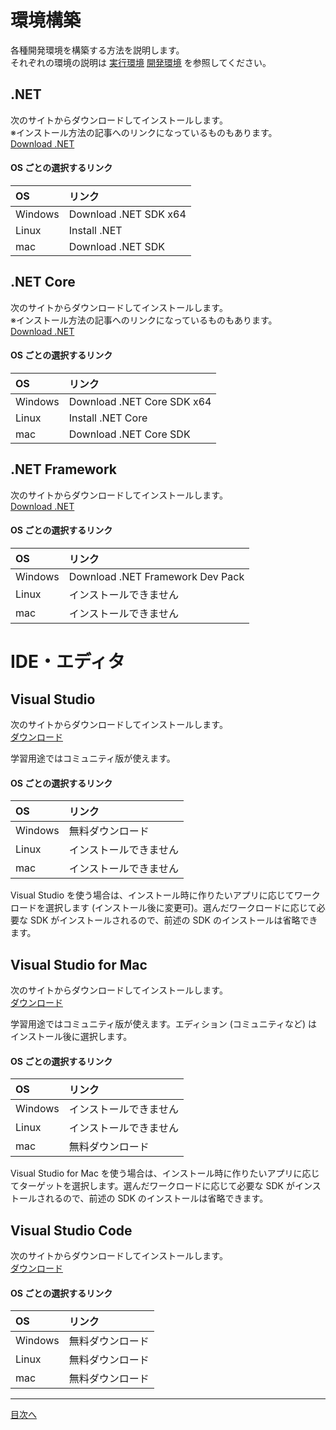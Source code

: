 # 環境構築

各種開発環境を構築する方法を説明します。  
それぞれの環境の説明は [実行環境](./environment.md) [開発環境](./develop-environment.md) を参照してください。  

## .NET
次のサイトからダウンロードしてインストールします。  
※インストール方法の記事へのリンクになっているものもあります。  
[Download .NET](https://dotnet.microsoft.com/download)

#### OS ごとの選択するリンク
| OS | リンク |
|:-|:-|
| Windows | Download .NET SDK x64 |
| Linux | Install .NET |
| mac | Download .NET SDK |

## .NET Core
次のサイトからダウンロードしてインストールします。  
※インストール方法の記事へのリンクになっているものもあります。  
[Download .NET](https://dotnet.microsoft.com/download)

#### OS ごとの選択するリンク
| OS | リンク |
|:-|:-|
| Windows | Download .NET Core SDK x64 |
| Linux | Install .NET Core |
| mac | Download .NET Core SDK |

## .NET Framework
次のサイトからダウンロードしてインストールします。  
[Download .NET](https://dotnet.microsoft.com/download)

#### OS ごとの選択するリンク
| OS | リンク |
|:-|:-|
| Windows | Download .NET Framework Dev Pack |
| Linux | インストールできません |
| mac | インストールできません |

# IDE・エディタ

## Visual Studio
次のサイトからダウンロードしてインストールします。  
[ダウンロード](https://visualstudio.microsoft.com/ja/downloads/)  

学習用途ではコミュニティ版が使えます。  

#### OS ごとの選択するリンク
| OS | リンク |
|:-|:-|
| Windows | 無料ダウンロード |
| Linux | インストールできません |
| mac | インストールできません |

Visual Studio を使う場合は、インストール時に作りたいアプリに応じてワークロードを選択します (インストール後に変更可)。選んだワークロードに応じて必要な SDK がインストールされるので、前述の SDK のインストールは省略できます。

## Visual Studio for Mac
次のサイトからダウンロードしてインストールします。  
[ダウンロード](https://visualstudio.microsoft.com/ja/downloads/)  

学習用途ではコミュニティ版が使えます。エディション (コミュニティなど) はインストール後に選択します。  

#### OS ごとの選択するリンク
| OS | リンク |
|:-|:-|
| Windows | インストールできません |
| Linux | インストールできません |
| mac | 無料ダウンロード |

Visual Studio for Mac を使う場合は、インストール時に作りたいアプリに応じてターゲットを選択します。選んだワークロードに応じて必要な SDK がインストールされるので、前述の SDK のインストールは省略できます。

## Visual Studio Code
次のサイトからダウンロードしてインストールします。  
[ダウンロード](https://visualstudio.microsoft.com/ja/downloads/)  

#### OS ごとの選択するリンク
| OS | リンク |
|:-|:-|
| Windows | 無料ダウンロード |
| Linux | 無料ダウンロード |
| mac | 無料ダウンロード |

<hr />

[目次へ](./textbook.md)
